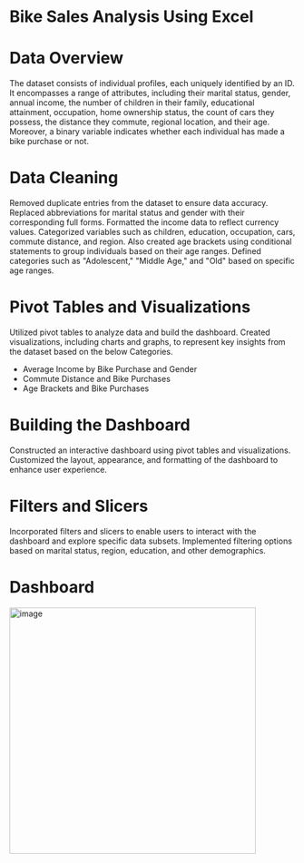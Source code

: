 # Bike Sales Analysis Using Excel
# Data Overview
The dataset consists of individual profiles, each uniquely identified by an ID. It encompasses a range of attributes, including their marital status, gender, annual income, the number of children in their family, educational attainment, occupation, home ownership status, the count of cars they possess, the distance they commute, regional location, and their age. Moreover, a binary variable indicates whether each individual has made a bike purchase or not.
# Data Cleaning
Removed duplicate entries from the dataset to ensure data accuracy. Replaced abbreviations for marital status and gender with their corresponding full forms. Formatted the income data to reflect currency values. Categorized variables such as children, education, occupation, cars, commute distance, and region. Also created age brackets using conditional statements to group individuals based on their age ranges. Defined categories such as "Adolescent," "Middle Age," and "Old" based on specific age ranges.
# Pivot Tables and Visualizations
Utilized pivot tables to analyze data and build the dashboard. Created visualizations, including charts and graphs, to represent key insights from the dataset based on the below Categories.
* Average Income by Bike Purchase and Gender
* Commute Distance and Bike Purchases
* Age Brackets and Bike Purchases
# Building the Dashboard
Constructed an interactive dashboard using pivot tables and visualizations. Customized the layout, appearance, and formatting of the dashboard to enhance user experience.
# Filters and Slicers
Incorporated filters and slicers to enable users to interact with the dashboard and explore specific data subsets. Implemented filtering options based on marital status, region, education, and other demographics.
# Dashboard
<img width="434" alt="image" src="https://github.com/jaseel342/Bike_Sales_Analysis/assets/135998004/2251a7c0-91c5-49c7-a1db-e8f0a9e368b0">
